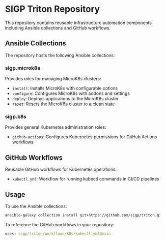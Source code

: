 # SIGP Triton Repository

This repository contains reusable infrastructure automation components including Ansible collections and GitHub workflows.

## Ansible Collections

The repository hosts the following Ansible collections:

### sigp.microk8s
Provides roles for managing MicroK8s clusters:
- `install`: Installs MicroK8s with configurable options
- `configure`: Configures MicroK8s with addons and settings
- `deploy`: Deploys applications to the MicroK8s cluster
- `reset`: Resets the MicroK8s cluster to a clean state

### sigp.k8s
Provides general Kubernetes administration roles:
- `github-actions`: Configures Kubernetes permissions for GitHub Actions workflows

## GitHub Workflows

Reusable GitHub workflows for Kubernetes operations:

- `kubectl.yml`: Workflow for running kubectl commands in CI/CD pipelines

## Usage

To use the Ansible collections:
```bash
ansible-galaxy collection install git+https://github.com/sigp/triton.git
```

To reference the GitHub workflows in your repository:
```yaml
uses: sigp/triton/workflows/k8s/kubectl.yml@main
